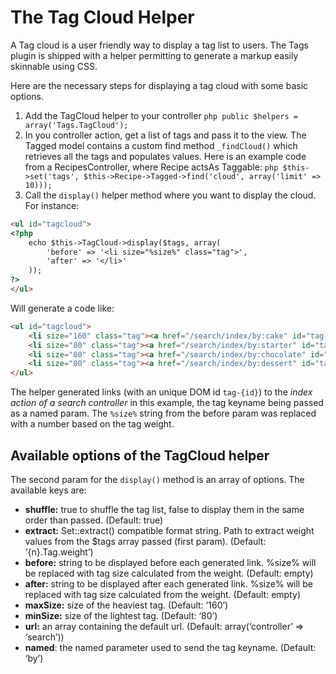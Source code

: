 The Tag Cloud Helper
====================

A Tag cloud is a user friendly way to display a tag list to users. The Tags plugin is shipped with a helper permitting to generate a markup easily skinnable using CSS.

Here are the necessary steps for displaying a tag cloud with some basic options.

1. Add the TagCloud helper to your controller ```php public $helpers = array('Tags.TagCloud');```
2. In you controller action, get a list of tags and pass it to the view. The Tagged model contains a custom find method `_findCloud()` which retrieves all the tags and populates values. Here is an example code from a RecipesController, where Recipe actsAs Taggable: ```php $this->set('tags', $this->Recipe->Tagged->find('cloud', array('limit' => 10)));```
3. Call the `display()` helper method where you want to display the cloud. For instance:

```html
<ul id="tagcloud">
<?php
	echo $this->TagCloud->display($tags, array(
		'before' => '<li size="%size%" class="tag">',
		'after' => '</li>'
	));
?>
</ul>
```

Will generate a code like:

```html
<ul id="tagcloud">
	<li size="160" class="tag"><a href="/search/index/by:cake" id="tag-4b4d9121-fe58-4fe7-b65a-2f981380bfcb">Cake</a> </li>
	<li size="80" class="tag"><a href="/search/index/by:starter" id="tag-4b4d933d-f578-4d05-b28e-34ae1380bfcb">Starter</a> </li>
	<li size="80" class="tag"><a href="/search/index/by:chocolate" id="tag-4b4d933d-b700-440d-a898-34ae1380bfcb">Chocolate</a> </li>
	<li size="80" class="tag"><a href="/search/index/by:dessert" id="tag-4b4d9121-459c-4abd-af4b-2f981380bfcb">Dessert</a> </li>
</ul>
```

The helper generated links (with an unique DOM id `tag-{id}`) to the *index action of a search controller* in this example, the tag keyname being passed as a named param. The `%size%` string from the before param was replaced with a number based on the tag weight.

Available options of the TagCloud helper
----------------------------------------

The second param for the `display()` method is an array of options. The available keys are:

* **shuffle:** true to shuffle the tag list, false to display them in the same order than passed. (Default: true)
* **extract:** Set::extract() compatible format string. Path to extract weight values from the $tags array passed (first param). (Default: ‘{n}.Tag.weight’)
* **before:** string to be displayed before each generated link. %size% will be replaced with tag size calculated from the weight. (Default: empty)
* **after:** string to be displayed after each generated link. %size% will be replaced with tag size calculated from the weight. (Default: empty)
* **maxSize:** size of the heaviest tag. (Default: ‘160’)
* **minSize:** size of the lightest tag. (Default: ‘80’)
* **url:** an array containing the default url. (Default: array(‘controller’ => ‘search’))
* **named**: the named parameter used to send the tag keyname. (Default: ‘by’)